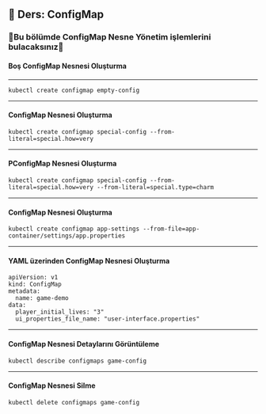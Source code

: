 ## 🧑 Ders: ConfigMap

### 📗Bu bölümde ConfigMap Nesne Yönetim işlemlerini bulacaksınız📗

#### Boş ConfigMap Nesnesi Oluşturma
***
```
kubectl create configmap empty-config
```
***
#### ConfigMap Nesnesi Oluşturma
```
kubectl create configmap special-config --from-literal=special.how=very
```
***
#### PConfigMap Nesnesi Oluşturma
```
kubectl create configmap special-config --from-literal=special.how=very --from-literal=special.type=charm
```
***
#### ConfigMap Nesnesi Oluşturma
```
kubectl create configmap app-settings --from-file=app-container/settings/app.properties
```
***
#### YAML üzerinden ConfigMap Nesnesi Oluşturma
```
apiVersion: v1
kind: ConfigMap
metadata:
  name: game-demo
data:
  player_initial_lives: "3"
  ui_properties_file_name: "user-interface.properties"
```
***
#### ConfigMap Nesnesi Detaylarını Görüntüleme
```
kubectl describe configmaps game-config
```
***
#### ConfigMap Nesnesi Silme
```
kubectl delete configmaps game-config
```
